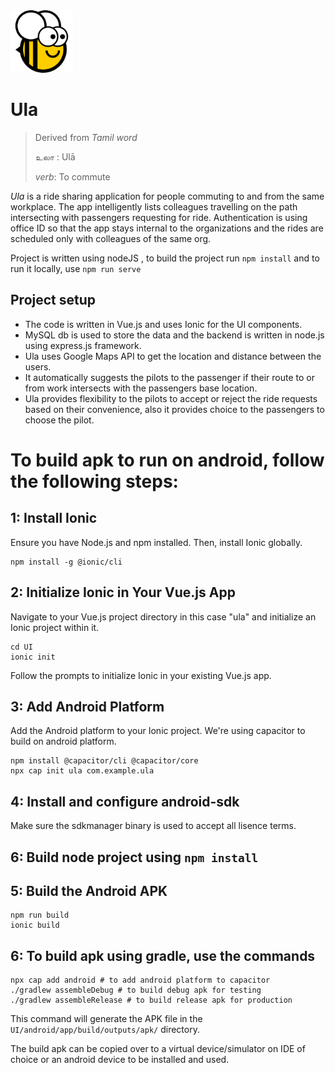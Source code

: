 <img src="ula.png" alt="Ula" width="100">

# Ula

> Derived from *Tamil word*
>
> உலா : Ulā
> 
> *verb*: To commute

*Ula* is a ride sharing application for people commuting to and from the same workplace.
The app intelligently lists colleagues travelling on the path intersecting with passengers requesting for ride.
Authentication is using office ID so that the app stays internal to the organizations and the rides are scheduled only with colleagues of the same org.

Project is written using nodeJS , to build the project run `npm install` and to run it locally, use `npm run serve`

## Project setup

- The code is written in Vue.js and uses Ionic for the UI components. 
- MySQL db is used to store the data and the backend is written in node.js using express.js framework.
- Ula uses Google Maps API to get the location and distance between the users.
- It automatically suggests the pilots to the passenger if their route to or from work intersects with the passengers base location.
- Ula provides flexibility to the pilots to accept or reject the ride requests based on their convenience, also it provides choice to the passengers to choose the pilot.

# To build apk to run on android, follow the following steps:
## 1: Install Ionic
Ensure you have Node.js and npm installed. Then, install Ionic globally.

```
npm install -g @ionic/cli
```

## 2: Initialize Ionic in Your Vue.js App
Navigate to your Vue.js project directory in this case "ula" and initialize an Ionic project within it.

```
cd UI
ionic init
```

Follow the prompts to initialize Ionic in your existing Vue.js app.

## 3: Add Android Platform
Add the Android platform to your Ionic project. We're using capacitor to build on android platform.

```
npm install @capacitor/cli @capacitor/core
npx cap init ula com.example.ula
```

## 4: Install and configure android-sdk
Make sure the sdkmanager binary is used to accept all lisence terms.

## 6: Build node project using `npm install`

## 5: Build the Android APK

```
npm run build
ionic build
```

## 6: To build apk using gradle, use the commands

```
npx cap add android # to add android platform to capacitor
./gradlew assembleDebug # to build debug apk for testing
./gradlew assembleRelease # to build release apk for production
```
This command will generate the APK file in the `UI/android/app/build/outputs/apk/` directory.

The build apk can be copied over to a virtual device/simulator on IDE of choice or an android device to be installed and used. 

